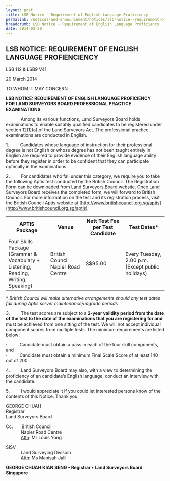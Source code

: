 ```yaml
---
layout: post
title: LSB Notice - Requirement of English Language Proficiency
permalink: /notices-and-announcement/notices/lsb-notice--requirement-of-english-language-profienciency/
breadcrumb: LSB Notice - Requirement of English Language Proficiency
date: 2014-03-20
---
```


LSB NOTICE: REQUIREMENT OF ENGLISH LANGUAGE PROFIENCIENCY
---
LSB 112 & LSB9 V41 <br>

20 March 2014 <br>

TO WHOM IT MAY CONCERN <br>

**LSB NOTICE: REQUIREMENT OF ENGLISH LANGUAGE PROFICIENCY** <br>
**FOR LAND SURVEYORS BOARD PROFESSIONAL PRACTICE EXAMINATIONS** <br>

 

&nbsp;&nbsp;&nbsp;&nbsp;&nbsp;&nbsp;&nbsp;&nbsp;&nbsp;&nbsp;&nbsp;&nbsp;Among its various functions, Land Surveyors Board holds examinations to enable suitably qualified candidates to be registered under section 12(1)(a) of the Land Surveyors Act. The professional practice examinations are conducted in English.

 

1.&nbsp;&nbsp;&nbsp;&nbsp;&nbsp;&nbsp;&nbsp;&nbsp;&nbsp;Candidates whose language of instruction for their professional degree is not English or whose degree has not been taught entirely in English are required to provide evidence of their English language ability before they register in order to be confident that they can participate optimally in the examinations.

 

2.&nbsp;&nbsp;&nbsp;&nbsp;&nbsp;&nbsp;&nbsp;&nbsp;&nbsp;For candidates who fall under this category, we require you to take the following Aptis test conducted by the British Council. The Registration Form can be downloaded from Land Surveyors Board website. Once Land Surveyors Board receives the completed form, we will forward to British Council. For more information on the test and its registration process, visit the British Council Aptis website at [http://www.britishcouncil.org.sg/aptis](http://www.britishcouncil.org.sg/aptis)

<table>
  <tr>
    <th>APTIS Package</th>
    <th>Venue</th>
    <th>Nett Test Fee<br>per Test Candidate</th>
    <th>Test Dates*</th>
  </tr>
  <tr>
    <td>Four Skills <br>Package (Grammar &amp;<br>Vocabulary + <br>Listening, <br>Reading, Writing, <br>Speaking)</td>
    <td>British Council<br>Napier Road Centre</td>
    <td>S$95.00</td>
    <td>Every Tuesday,<br>2.00 p.m.<br>(Except public holidays)</td>
  </tr>
</table>

\* *British Council will make alternative arrangements should any test dates fall during Aptis server maintenance/upgrade periods*
<br>
 

3.&nbsp;&nbsp;&nbsp;&nbsp;&nbsp;&nbsp;&nbsp;&nbsp;&nbsp;The test scores are subject to a **2-year validity period from the date of the test to the date of the examinations that you are registering for and** must be achieved from one sitting of the test. We will not accept individual component scores from multiple tests. The minimum requirements are listed below: <br>

·&nbsp;&nbsp;&nbsp;&nbsp;&nbsp;&nbsp;&nbsp;&nbsp;&nbsp;&nbsp;Candidate must obtain a pass in each of the four skill components, and <br>
·&nbsp;&nbsp;&nbsp;&nbsp;&nbsp;&nbsp;&nbsp;&nbsp;&nbsp;&nbsp;Candidate must obtain a minimum Final Scale Score of at least 140 out of 200 <br>

4.&nbsp;&nbsp;&nbsp;&nbsp;&nbsp;&nbsp;&nbsp;&nbsp;&nbsp;Land Surveyors Board may also, with a view to determining the proficiency of an candidate’s English language, conduct an interview with the candidate. <br>

5.&nbsp;&nbsp;&nbsp;&nbsp;&nbsp;&nbsp;&nbsp;&nbsp;&nbsp;I would appreciate it if you could let interested persons know of the contents of this Notice. Thank you <br>

GEORGE CHUAH <br>
Registrar <br>
Land Surveyors Board <br>

Cc:&nbsp;&nbsp;&nbsp;&nbsp;&nbsp;&nbsp;&nbsp;British Council <br>
&nbsp;&nbsp;&nbsp;&nbsp;&nbsp;&nbsp;&nbsp;&nbsp;&nbsp;&nbsp;&nbsp;&nbsp;Napier Road Centre <br>
&nbsp;&nbsp;&nbsp;&nbsp;&nbsp;&nbsp;&nbsp;&nbsp;&nbsp;&nbsp;&nbsp;&nbsp;<u>Attn</u>: Mr Louis Yong <br>

SISV <br>
&nbsp;&nbsp;&nbsp;&nbsp;&nbsp;&nbsp;&nbsp;&nbsp;&nbsp;&nbsp;&nbsp;&nbsp;Land Surveying Division <br>
&nbsp;&nbsp;&nbsp;&nbsp;&nbsp;&nbsp;&nbsp;&nbsp;&nbsp;&nbsp;&nbsp;&nbsp;<u>Attn</u>: Ms Manisah Jalil <br>

**GEORGE CHUAH KIAN SENG • Registrar • Land Surveyors Board Singapore**
